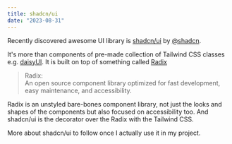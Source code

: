 ```yaml
---
title: shadcn/ui
date: "2023-08-31"
---
```


Recently discovered awesome UI library is [shadcn/ui](https://ui.shadcn.com) by [@shadcn](https://twitter.com/shadcn).

It's more than components of pre-made collection of Tailwind CSS classes e.g. [daisyUI](https://daisyui.com).
It is built on top of something called [Radix](https://www.radix-ui.com/)

> Radix: \
> An open source component library optimized for fast development, easy maintenance, and accessibility.

Radix is an unstyled bare-bones component library, not just the looks and shapes of the components but also focused on accessibility too.
And shadcn/ui is the decorator over the Radix with the Tailwind CSS.

More about shadcn/ui to follow once I actually use it in my project.
